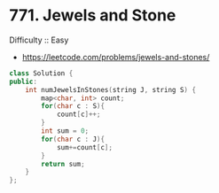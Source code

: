 # 771. Jewels and Stone

Difficulty :: Easy

* https://leetcode.com/problems/jewels-and-stones/

```cpp
class Solution {
public:
    int numJewelsInStones(string J, string S) {
        map<char, int> count;
        for(char c : S){
            count[c]++;
        }
        int sum = 0;
        for(char c : J){
            sum+=count[c];
        }
        return sum;
    }
};
```
